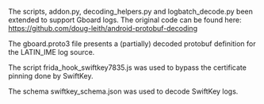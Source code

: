 The scripts, addon.py, decoding_helpers.py and logbatch_decode.py been extended to support Gboard logs. The original code can be found here: https://github.com/doug-leith/android-protobuf-decoding

The gboard.proto3 file presents a (partially) decoded protobuf definition for the LATIN_IME log source.

The script frida_hook_swiftkey7835.js was used to bypass the certificate pinning done by SwiftKey.

The schema swiftkey_schema.json was used to decode SwiftKey logs.